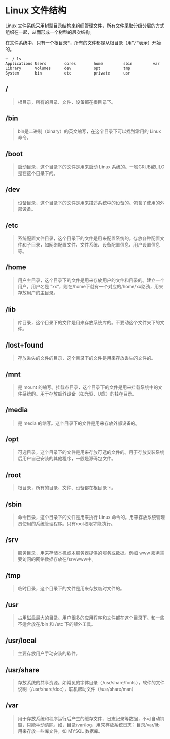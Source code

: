 # Linux 文件结构

Linux 文件系统采用树型目录结构来组织管理文件，所有文件采取分级分层的方式组织在一起，从而形成一个树型的层次结构。

在文件系统中，只有一个根目录*，所有的文件都是从根目录（用`”/“`表示）开始的。

```zsh
➜  / ls
Applications Users        cores        home         sbin         var
Library      Volumes      dev          opt          tmp
System       bin          etc          private      usr
```

## /

> 根目录，所有的目录、文件、设备都在根目录下。

## /bin

> bin是二进制（binary）的英文缩写，在这个目录下可以找到常用的 Linux 命令。

## /boot

> 启动目录，这个目录下的文件是用来启动 Linux 系统的。一般GRUB或LILO是在这个目录下的。

## /dev

> 设备目录，这个目录下的文件是用来描述系统中的设备的。包含了使用的外部设备。

## /etc 

> 系统配置文件目录，这个目录下的文件是用来配置系统的。存放各种配置文件和子目录，如网络配置文件、文件系统、设备配置信息、用户设置信息等。

## /home 

> 用户主目录，这个目录下的文件是用来存放用户的文件和目录的。建立一个用户，用户名是 ”xx“，则在/home下就有一个对应的/home/xx路劲，用来存放用户的主目录。

## /lib

> 库目录，这个目录下的文件是用来存放系统库的。不要动这个文件夹下的文件。

## /lost+found

> 存放丢失的文件的目录，这个目录下的文件是用来存放丢失的文件的。

## /mnt

> 是 mount 的缩写。挂载点目录，这个目录下的文件是用来挂载系统中的文件系统的。用于存放额外设备（如光驱、U盘）的挂在目录。

## /media

> 是 media 的缩写。这个目录下的文件是用来存放外部设备的。

## /opt

> 可选目录，这个目录下的文件是用来存放可选的文件的。用于存放安装系统后用户自己安装的其他程序，一般是源码包文件。

## /root

> 根目录，所有的目录、文件、设备都在根目录下。

## /sbin

> 命令目录，这个目录下的文件是用来执行 Linux 命令的。用来存放系统管理员使用的系统管理程序。只有root权限才能执行。

## /srv

> 服务目录，用来存储本机或本服务器提供的服务或数据。例如 www 服务需要访问的网络数据存放在/srv/www中。

## /tmp

> 临时目录，这个目录下的文件是用来存放临时文件的。

## /usr

> 占用磁盘最大的目录。用户很多的应用程序和文件都在这个目录下。和一些不适合放在/bin 和 /etc 下的额外工具。

## /usr/local

> 主要存放用户手动安装的软件。

## /usr/share

> 存放系统的共享资源。如常见的字体目录（/usr/share/fonts），软件的文件说明（/usr/share/doc），联机帮助文件（/usr/share/man）

## /var

> 用于存放系统和程序运行后产生的缓存文件、日志记录等数据，不可自动销毁，只能手动清除。如，目录/var/log，用来存放系统日志；目录/var/lib 用来存放一些库文件，如 MYSQL 数据库。